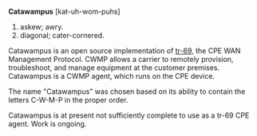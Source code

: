 **Catawampus** [kat-uh-wom-puhs]
  1. askew; awry.
  1. diagonal; cater-cornered.

Catawampus is an open source implementation of [tr-69](http://www.broadband-forum.org/cwmp.php), the CPE WAN Management Protocol. CWMP allows a carrier to remotely provision, troubleshoot, and manage equipment at the customer premises. Catawampus is a CWMP agent, which runs on the CPE device.

The name "Catawampus" was chosen based on its ability to contain the letters C-W-M-P in the proper order.

Catawampus is at present not sufficiently complete to use as a tr-69 CPE agent. Work is ongoing.